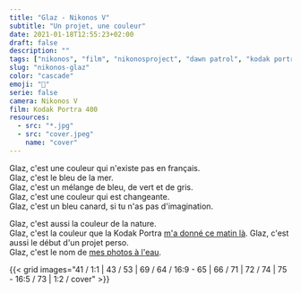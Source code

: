 ```yaml
---
title: "Glaz - Nikonos V"
subtitle: "Un projet, une couleur"
date: 2021-01-18T12:55:23+02:00
draft: false
description: ""
tags: ["nikonos", "film", "nikonosproject", "dawn patrol", "kodak portra"]
slug: "nikonos-glaz"
color: "cascade"
emoji: "🌊"
serie: false
camera: Nikonos V
film: Kodak Portra 400
resources:
  - src: "*.jpg"
  - src: "cover.jpeg"
    name: "cover"
---
```


Glaz, c'est une couleur qui n'existe pas en français.  
Glaz, c'est le bleu de la mer.  
Glaz, c'est un mélange de bleu, de vert et de gris.  
Glaz, c'est une couleur qui est changeante.  
Glaz, c'est un bleu canard, si tu n'as pas d'imagination.  

Glaz, c'est aussi la couleur de la nature.  
Glaz, c'est la couleur que la Kodak Portra [m'a donné ce matin là](/nikonos-v).
Glaz, c'est aussi le début d'un projet perso.  
Glaz, c'est le nom de [mes photos à l'eau](/premier-janvier).

{{< grid images="41 / 1:1 | 43 / 53 | 69 / 64 / 16:9 - 65 | 66 / 71 | 72 / 74 | 75 - 16:5 / 73 | 1:2 / cover" >}}
